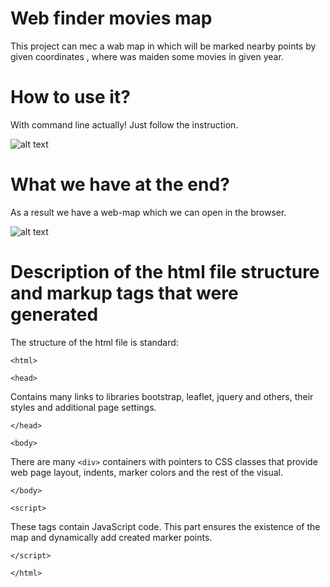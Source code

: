 # Web finder movies map 
This project can mec a wab map in which will be marked
nearby points by given coordinates , where was maiden
some movies in given year.
# How to use it?
With command line actually! Just follow the instruction.

![alt text](https://github.com/fox-flex/map_html/blob/main/images/how_to_use.png)
# What we have at the end?
As a result we have a web-map which we can open in the browser.

![alt text](https://github.com/fox-flex/map_html/blob/main/images/result.png)

# Description of the html file structure and markup tags that were generated

The structure of the html file is standard:

`<html>`

`<head>` 

Contains many links to libraries bootstrap,
leaflet, jquery and others, their styles and
additional page settings.

`</head>`

`<body>`

There are many `<div>` containers with pointers to CSS classes
that provide web page layout, indents, marker colors
and the rest of the visual.

`</body>`

`<script>`

These tags contain JavaScript code. This part ensures
the existence of the map and dynamically add created
marker points.

`</script>`

`</html>`
